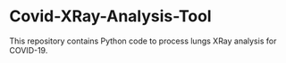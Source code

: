 
# Covid-XRay-Analysis-Tool
This repository contains Python code to process lungs XRay analysis for COVID-19.
